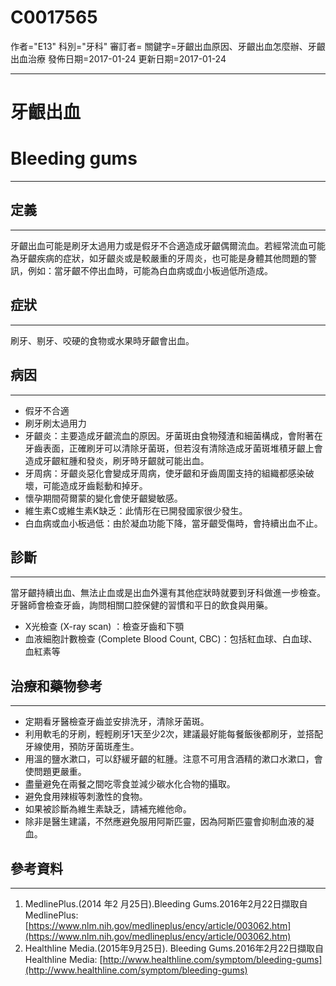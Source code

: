 # C0017565
作者="E13"
科別="牙科"
審訂者=
關鍵字=牙齦出血原因、牙齦出血怎麼辦、牙齦出血治療
發佈日期=2017-01-24
更新日期=2017-01-24

----------
# 牙齦出血
# Bleeding gums
----------
## 定義
----------

牙齦出血可能是刷牙太過用力或是假牙不合適造成牙齦偶爾流血。若經常流血可能為牙齦疾病的症狀，如牙齦炎或是較嚴重的牙周炎，也可能是身體其他問題的警訊，例如：當牙齦不停出血時，可能為白血病或血小板過低所造成。 

## 症狀
----------

刷牙、剔牙、咬硬的食物或水果時牙齦會出血。 

## 病因
----------
- 假牙不合適
- 刷牙刷太過用力
- 牙齦炎：主要造成牙齦流血的原因。牙菌斑由食物殘渣和細菌構成，會附著在牙齒表面，正確刷牙可以清除牙菌斑，但若沒有清除造成牙菌斑堆積牙齦上會造成牙齦紅腫和發炎，刷牙時牙齦就可能出血。
- 牙周病：牙齦炎惡化會變成牙周病，使牙齦和牙齒周圍支持的組織都感染破壞，可能造成牙齒鬆動和掉牙。
- 懷孕期間荷爾蒙的變化會使牙齦變敏感。
- 維生素C或維生素K缺乏：此情形在已開發國家很少發生。
- 白血病或血小板過低：由於凝血功能下降，當牙齦受傷時，會持續出血不止。
## 診斷
----------

當牙齦持續出血、無法止血或是出血外還有其他症狀時就要到牙科做進一步檢查。牙醫師會檢查牙齒，詢問相關口腔保健的習慣和平日的飲食與用藥。

- X光檢查 (X-ray scan) ：檢查牙齒和下顎
- 血液細胞計數檢查 (Complete Blood Count, CBC)：包括紅血球、白血球、血紅素等
## 治療和藥物參考
----------
- 定期看牙醫檢查牙齒並安排洗牙，清除牙菌斑。
- 利用軟毛的牙刷，輕輕刷牙1天至少2次，建議最好能每餐飯後都刷牙，並搭配牙線使用，預防牙菌斑產生。
- 用溫的鹽水漱口，可以舒緩牙齦的紅腫。注意不可用含酒精的漱口水漱口，會使問題更嚴重。
- 盡量避免在兩餐之間吃零食並減少碳水化合物的攝取。
- 避免食用辣椒等刺激性的食物。
- 如果被診斷為維生素缺乏，請補充維他命。
- 除非是醫生建議，不然應避免服用阿斯匹靈，因為阿斯匹靈會抑制血液的凝血。
## 參考資料
----------
1. MedlinePlus.(2014 年2 月25日).Bleeding Gums.2016年2月22日擷取自MedlinePlus:
  [https://www.nlm.nih.gov/medlineplus/ency/article/003062.htm](https://www.nlm.nih.gov/medlineplus/ency/article/003062.htm)
2. Healthline Media.(2015年9月25日). Bleeding Gums.2016年2月22日擷取自Healthline Media:  [http://www.healthline.com/symptom/bleeding-gums](http://www.healthline.com/symptom/bleeding-gums)

